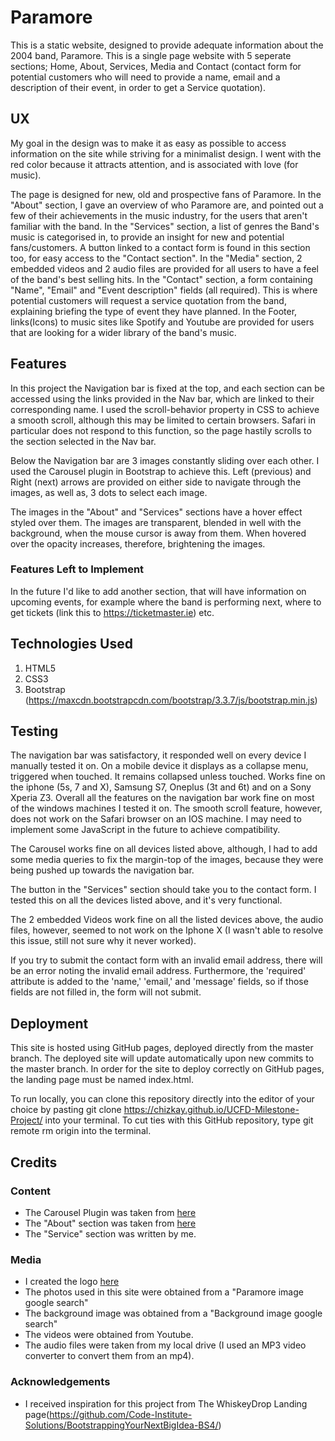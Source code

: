 # Paramore

This is a static website, designed to provide adequate information about the 2004 band, Paramore. This is a single page website with 5 seperate sections; Home, About, Services, Media and Contact (contact form for potential customers who will need to provide a name, email and a description of their event, in order to get a Service quotation).

## UX

My goal in the design was to make it as easy as possible to access information on the site while striving for a minimalist design. I went with the red color because it attracts attention, and is associated with love (for music).

The page is designed for new, old and prospective fans of Paramore. In the "About" section, I gave an overview of who Paramore are, and pointed out a few of their achievements in the music industry, for the users that aren't familiar with the band. In the "Services" section, a list of genres the Band's music is categorised in, to provide an insight for new and potential fans/customers. A button linked to a contact form is found in this section too, for easy access to the "Contact section". In the "Media" section, 2 embedded videos and 2 audio files are provided for all users to have a feel of the band's best selling hits. In the "Contact" section, a form containing "Name", "Email" and "Event description" fields (all required). This is where potential customers will request a service quotation from the band, explaining briefing the type of event they have planned. In the Footer, links(Icons) to music sites like Spotify and Youtube are provided for users that are looking for a wider library of the band's music.

## Features

In this project the Navigation bar is fixed at the top, and each section can be accessed using the links provided in the Nav bar, which are linked to their corresponding name. I used the scroll-behavior property in CSS to achieve a smooth scroll, although this may be limited to certain browsers. Safari in particular does not respond to this function, so the page hastily scrolls to the section selected in the Nav bar.

Below the Navigation bar are 3 images constantly sliding over each other. I used the Carousel plugin in Bootstrap to achieve this. Left (previous) and Right (next) arrows are provided on either side to navigate through the images, as well as, 3 dots to select each image.
 
The images in the "About" and "Services" sections have a hover effect styled over them. The images are transparent, blended in well with the background, when the mouse cursor is away from them. When hovered over the opacity increases, therefore, brightening the images. 

### Features Left to Implement

In the future I'd like to add another section, that will have information on upcoming events, for example where the band is performing next, where to get tickets (link this to https://ticketmaster.ie) etc. 

## Technologies Used

1. HTML5
2. CSS3
3. Bootstrap (https://maxcdn.bootstrapcdn.com/bootstrap/3.3.7/js/bootstrap.min.js)

## Testing

The navigation bar was satisfactory, it responded well on every device I manually tested it on. On a mobile device it displays as a collapse menu, triggered when touched. It remains collapsed unless touched. Works fine on the iphone (5s, 7 and X), Samsung S7, Oneplus (3t and 6t) and on a Sony Xperia Z3. Overall all the features on the navigation bar work fine on most of the windows machines I tested it on. The smooth scroll feature, however, does not work on the Safari browser on an IOS machine. I may need to implement some JavaScript in the future to achieve compatibility. 

The Carousel works fine on all devices listed above, although, I had to add some media queries to fix the margin-top of the images, because they were being pushed up towards the navigation bar.

The button in the "Services" section should take you to the contact form. I tested this on all the devices listed above, and it's very functional. 

The 2 embedded Videos work fine on all the listed devices above, the audio files, however, seemed to not work on the Iphone X (I wasn't able to resolve this issue, still not sure why it never worked). 

If you try to submit the contact form with an invalid email address, there will be an error noting the invalid email address. Furthermore, the 'required' attribute is added to the 'name,' 'email,' and 'message' fields, so if those fields are not filled in, the form will not submit.

## Deployment

This site is hosted using GitHub pages, deployed directly from the master branch. The deployed site will update automatically upon new commits to the master branch. In order for the site to deploy correctly on GitHub pages, the landing page must be named index.html.

To run locally, you can clone this repository directly into the editor of your choice by pasting git clone https://chizkay.github.io/UCFD-Milestone-Project/ into your terminal. To cut ties with this GitHub repository, type git remote rm origin into the terminal.

## Credits

### Content
- The Carousel Plugin was taken from [here](https://www.w3schools.com/bootstrap/bootstrap_carousel.asp)
- The "About" section was taken from [here](https://en.wikipedia.org/wiki/Paramore)
- The "Service" section was written by me.

### Media

- I created the logo  [here](https://www.canva.com/)
- The photos used in this site were obtained from a "Paramore image google search"
- The background image was obtained from a "Background image google search"
- The videos were obtained from Youtube.
- The audio files were taken from my local drive (I used an MP3 video converter to convert them from an mp4).

### Acknowledgements

- I received inspiration for this project from The WhiskeyDrop Landing page(https://github.com/Code-Institute-Solutions/BootstrappingYourNextBigIdea-BS4/)
